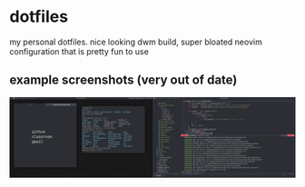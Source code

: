 # dotfiles
my personal dotfiles. nice looking dwm build, super bloated neovim configuration that is pretty fun to use

## example screenshots (very out of date)

![example](https://github.com/superstefan420/dotfiles/blob/main/ss.png?raw=true)
